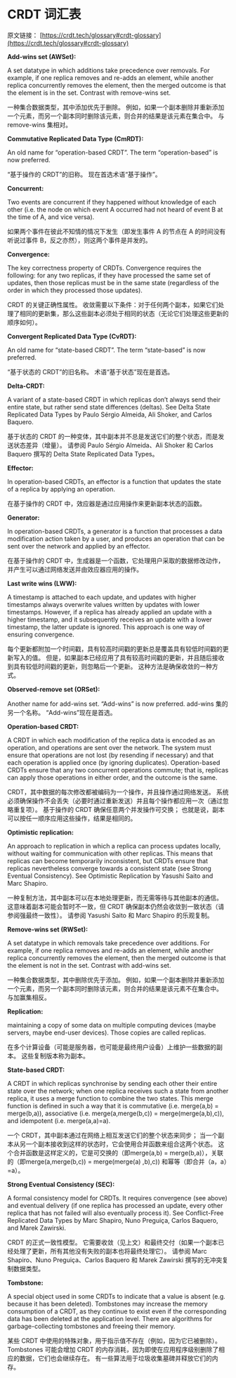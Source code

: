 # CRDT 词汇表
原文链接：  [https://crdt.tech/glossary#crdt-glossary](https://crdt.tech/glossary#crdt-glossary)  


**Add-wins set (AWSet):**

A set datatype in which additions take precedence over removals. For example, if one replica removes and re-adds an element, while another replica concurrently removes the element, then the merged outcome is that the element is in the set. Contrast with remove-wins set.

一种集合数据类型，其中添加优先于删除。 例如，如果一个副本删除并重新添加一个元素，而另一个副本同时删除该元素，则合并的结果是该元素在集合中。 与 remove-wins 集相对。

**Commutative Replicated Data Type (CmRDT):**

An old name for “operation-based CRDT”. The term “operation-based” is now preferred.

“基于操作的 CRDT”的旧称。 现在首选术语“基于操作”。

**Concurrent:**

Two events are concurrent if they happened without knowledge of each other (i.e. the node on which event A occurred had not heard of event B at the time of A, and vice versa).

如果两个事件在彼此不知情的情况下发生（即发生事件 A 的节点在 A 的时间没有听说过事件 B，反之亦然），则这两个事件是并发的。

**Convergence:**

The key correctness property of CRDTs. Convergence requires the following: for any two replicas, if they have processed the same set of updates, then those replicas must be in the same state (regardless of the order in which they processed those updates).

CRDT 的关键正确性属性。 收敛需要以下条件：对于任何两个副本，如果它们处理了相同的更新集，那么这些副本必须处于相同的状态（无论它们处理这些更新的顺序如何）。

**Convergent Replicated Data Type (CvRDT):**


An old name for “state-based CRDT”. The term “state-based” is now preferred.


“基于状态的 CRDT”的旧名称。 术语“基于状态”现在是首选。

**Delta-CRDT:**

A variant of a state-based CRDT in which replicas don’t always send their entire state, but rather send state differences (deltas). See Delta State Replicated Data Types by Paulo Sérgio Almeida, Ali Shoker, and Carlos Baquero.

基于状态的 CRDT 的一种变体，其中副本并不总是发送它们的整个状态，而是发送状态差异（增量）。 请参阅 Paulo Sérgio Almeida、Ali Shoker 和 Carlos Baquero 撰写的 Delta State Replicated Data Types。

**Effector:**

In operation-based CRDTs, an effector is a function that updates the state of a replica by applying an operation.

在基于操作的 CRDT 中，效应器是通过应用操作来更新副本状态的函数。

**Generator:**

In operation-based CRDTs, a generator is a function that processes a data modification action taken by a user, and produces an operation that can be sent over the network and applied by an effector.

在基于操作的 CRDT 中，生成器是一个函数，它处理用户采取的数据修改动作，并产生可以通过网络发送并由效应器应用的操作。

**Last write wins (LWW):**

A timestamp is attached to each update, and updates with higher timestamps always overwrite values written by updates with lower timestamps. However, if a replica has already applied an update with a higher timestamp, and it subsequently receives an update with a lower timestamp, the latter update is ignored. This approach is one way of ensuring convergence.

每个更新都附加一个时间戳，具有较高时间戳的更新总是覆盖具有较低时间戳的更新写入的值。 但是，如果副本已经应用了具有较高时间戳的更新，并且随后接收到具有较低时间戳的更新，则忽略后一个更新。 这种方法是确保收敛的一种方式。

**Observed-remove set (ORSet):**

Another name for add-wins set. “Add-wins” is now preferred.
add-wins 集的另一个名称。 “Add-wins”现在是首选。

**Operation-based CRDT:**

A CRDT in which each modification of the replica data is encoded as an operation, and operations are sent over the network. The system must ensure that operations are not lost (by resending if necessary) and that each operation is applied once (by ignoring duplicates). Operation-based CRDTs ensure that any two concurrent operations commute; that is, replicas can apply those operations in either order, and the outcome is the same.

CRDT，其中数据的每次修改都被编码为一个操作，并且操作通过网络发送。 系统必须确保操作不会丢失（必要时通过重新发送）并且每个操作都应用一次（通过忽略重复项）。 基于操作的 CRDT 确保任意两个并发操作可交换； 也就是说，副本可以按任一顺序应用这些操作，结果是相同的。

**Optimistic replication:**

An approach to replication in which a replica can process updates locally, without waiting for communication with other replicas. This means that replicas can become temporarily inconsistent, but CRDTs ensure that replicas nevertheless converge towards a consistent state (see Strong Eventual Consistency). See Optimistic Replication by Yasushi Saito and Marc Shapiro.

一种复制方法，其中副本可以在本地处理更新，而无需等待与其他副本的通信。 这意味着副本可能会暂时不一致，但 CRDT 确保副本仍然会收敛到一致状态（请参阅强最终一致性）。 请参阅 Yasushi Saito 和 Marc Shapiro 的乐观复制。

**Remove-wins set (RWSet):**

A set datatype in which removals take precedence over additions. For example, if one replica removes and re-adds an element, while another replica concurrently removes the element, then the merged outcome is that the element is not in the set. Contrast with add-wins set.

一种集合数据类型，其中删除优先于添加。 例如，如果一个副本删除并重新添加一个元素，而另一个副本同时删除该元素，则合并的结果是该元素不在集合中。 与加赢集相反。

**Replication:**

maintaining a copy of some data on multiple computing devices (maybe servers, maybe end-user devices). Those copies are called replicas.

在多个计算设备（可能是服务器，也可能是最终用户设备）上维护一些数据的副本。 这些复制版本称为副本。

**State-based CRDT:**

A CRDT in which replicas synchronise by sending each other their entire state over the network; when one replica receives such a state from another replica, it uses a merge function to combine the two states. This merge function is defined in such a way that it is commutative (i.e. merge(a,b) = merge(b,a)), associative (i.e. merge(a,merge(b,c)) = merge(merge(a,b),c)), and idempotent (i.e. merge(a,a)=a).

一个 CRDT，其中副本通过在网络上相互发送它们的整个状态来同步； 当一个副本从另一个副本接收到这样的状态时，它会使用合并函数来组合这两个状态。 这个合并函数是这样定义的，它是可交换的（即merge(a,b) = merge(b,a)），关联的（即merge(a,merge(b,c)) = merge(merge(a) ,b),c)) 和幂等（即合并（a，a）=a）。

**Strong Eventual Consistency (SEC):**

A formal consistency model for CRDTs. It requires convergence (see above) and eventual delivery (if one replica has processed an update, every other replica that has not failed will also eventually process it). See Conflict-Free Replicated Data Types by Marc Shapiro, Nuno Preguiça, Carlos Baquero, and Marek Zawirski.

CRDT 的正式一致性模型。 它需要收敛（见上文）和最终交付（如果一个副本已经处理了更新，所有其他没有失败的副本也将最终处理它）。 请参阅 Marc Shapiro、Nuno Preguiça、Carlos Baquero 和 Marek Zawirski 撰写的无冲突复制数据类型。

**Tombstone:**

A special object used in some CRDTs to indicate that a value is absent (e.g. because it has been deleted). Tombstones may increase the memory consumption of a CRDT, as they continue to exist even if the corresponding data has been deleted at the application level. There are algorithms for garbage-collecting tombstones and freeing their memory.

某些 CRDT 中使用的特殊对象，用于指示值不存在（例如，因为它已被删除）。 Tombstones 可能会增加 CRDT 的内存消耗，因为即使在应用程序级别删除了相应的数据，它们也会继续存在。 有一些算法用于垃圾收集墓碑并释放它们的内存。
